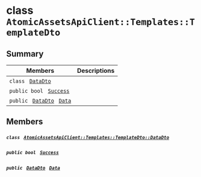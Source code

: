 # class `AtomicAssetsApiClient::Templates::TemplateDto` 

## Summary

 Members                                | Descriptions                                
----------------------------------------|---------------------------------------------
`class ` [`DataDto`](.github/workflows/documentation/md/AtomicAssetsApiClient--Templates--TemplateDto--DataDto.md#class_atomic_assets_api_client_1_1_templates_1_1_template_dto_1_1_data_dto)        | 
`public bool ` [`Success`](#class_atomic_assets_api_client_1_1_templates_1_1_template_dto_1a506fb037fbb6bfe8f254c021a2c3cfac) | 
`public ` [`DataDto`](.github/workflows/documentation/md/AtomicAssetsApiClient--Templates--TemplateDto--DataDto.md#class_atomic_assets_api_client_1_1_templates_1_1_template_dto_1_1_data_dto)` ` [`Data`](#class_atomic_assets_api_client_1_1_templates_1_1_template_dto_1a65c0779654774581967081cf3136bd84) | 

## Members

##### `class ` [`AtomicAssetsApiClient::Templates::TemplateDto::DataDto`](.github/workflows/documentation/md/AtomicAssetsApiClient--Templates--TemplateDto--DataDto.md#class_atomic_assets_api_client_1_1_templates_1_1_template_dto_1_1_data_dto) 

##### `public bool ` [`Success`](#class_atomic_assets_api_client_1_1_templates_1_1_template_dto_1a506fb037fbb6bfe8f254c021a2c3cfac) 

##### `public ` [`DataDto`](.github/workflows/documentation/md/AtomicAssetsApiClient--Templates--TemplateDto--DataDto.md#class_atomic_assets_api_client_1_1_templates_1_1_template_dto_1_1_data_dto)` ` [`Data`](#class_atomic_assets_api_client_1_1_templates_1_1_template_dto_1a65c0779654774581967081cf3136bd84) 

